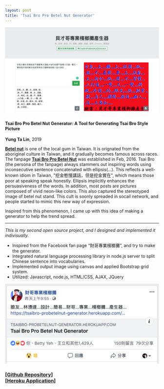 ```yaml
---
layout: post
title: 'Tsai Bro Pro Betel Nut Generator'
---
```


<img src="../assets/img/projects/proj-45/thumb.jpg">

#### Tsai Bro Pro Betel Nut Generator: A Tool for Generating Tsai Bro Style Picture

**Yung Ta Lin**, 2019

[**Betel nut**](https://en.wikipedia.org/wiki/Areca_nut) is one of the local gum in Taiwan. It is orignated from the aboriginal culture in Taiwan, and it gradually becomes famous across races. The fanpage [**Tsai Bro Pro Betel Nut**](https://www.facebook.com/caigezhuanyebinlangtan/?epa=SEARCH_BOX) was established in Feb, 2016. Tsai Bro (the persona of the fanpage) always stammers out inspiring words using inconsecutive sentence concatenated with ellipsis(...). This reflects a well-known idiom in Taiwan, "挖金憨慢講話，但是挖金實在", which means those poor at speaking speak honestly. Ellipsis implicitly enhances the persuasiveness of the words. In addition, most posts are pictures composed of vivid neon-like colors. This also captured the stereotyped image of betel nut stand. This cult is soonly spreaded in socail network, and people started to mimic this new way of expression. 

Inspired from this phenomenon, I came up with this idea of making a generator to help the trend spread.  

-----
_This is my second open source project, and I designed and implemented it indivisually._

- Inspired from the Facebook fan page “財哥專業檳榔攤”, and try to make the generator. 
- Integrated natural language processing library in node.js server to split Chinese sentence into vocabularies. 
- Implemented output image using canvas and applied Bootstrap grid system. 
- Utilized: Javascript, node.js, HTML/CSS, AJAX, JQuery

<img src="../assets/img/projects/proj-45/fanpage.png">

<h3> <a href="https://github.com/lynda0214/TsaiBroProBetelNutGenerator">[Github Repository]</a> <br>
<a href="https://tsaibro-probetelnut-generator.herokuapp.com/">[Heroku Application]</a> </h3>


